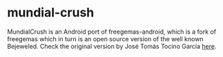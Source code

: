 mundial-crush
=============

MundialCrush is an Android port of freegemas-android, which is a fork of freegemas which in turn is an open source version of the well known Bejeweled. Check the original version by José Tomás Tocino García [here](http://code.google.com/p/freegemas/).
